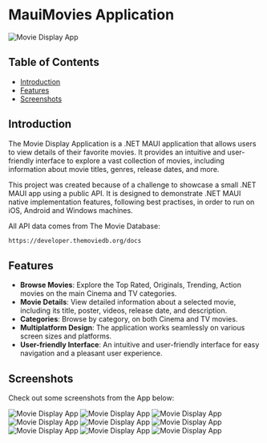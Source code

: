 # MauiMovies Application

![Movie Display App](/Screenshots/mauimovies.png)

## Table of Contents

- [Introduction](#introduction)
- [Features](#features)
- [Screenshots](#screenshots)

## Introduction

The Movie Display Application is a .NET MAUI application that allows users to view details of their favorite movies. It provides an intuitive and user-friendly interface to explore a vast collection of movies, including information about movie titles, genres, release dates, and more.

This project was created because of a challenge to showcase a small .NET MAUI app using a public API. It is designed to demonstrate .NET MAUI native implementation features, following best practises, in order to run on iOS, Android and Windows machines. 

All API data comes from The Movie Database:
```bash
https://developer.themoviedb.org/docs
```

## Features

- **Browse Movies**: Explore the Top Rated, Originals, Trending, Action movies on the main Cinema and TV categories.
- **Movie Details**: View detailed information about a selected movie, including its title, poster, videos, release date, and description.
- **Categories**: Browse by category, on both Cinema and TV movies.
- **Multiplatform Design**: The application works seamlessly on various screen sizes and platforms.
- **User-friendly Interface**: An intuitive and user-friendly interface for easy navigation and a pleasant user experience.

## Screenshots

Check out some screenshots from the App below:

![Movie Display App](/Screenshots/home.png)
![Movie Display App](/Screenshots/home2.png)
![Movie Display App](/Screenshots/home3.png)
![Movie Display App](/Screenshots/categories.png)
![Movie Display App](/Screenshots/moviesincategory.png)
![Movie Display App](/Screenshots/moviesincategory2.png)
![Movie Display App](/Screenshots/moviedetails.png)
![Movie Display App](/Screenshots/moviedescription.png)
![Movie Display App](/Screenshots/relatedmovies.png)
